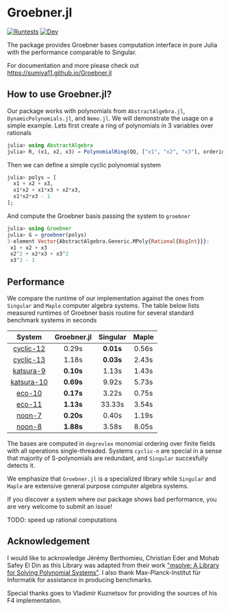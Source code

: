 # Groebner.jl

[![Runtests](https://github.com/sumiya11/Groebner.jl/actions/workflows/Runtests.yml/badge.svg)](https://github.com/sumiya11/Groebner.jl/actions/workflows/Runtests.yml)
[![Dev](https://img.shields.io/badge/docs-dev-blue.svg)](https://sumiya11.github.io/Groebner.jl)


The package provides Groebner bases computation interface in pure Julia with the performance comparable to Singular.

For documentation and more please check out https://sumiya11.github.io/Groebner.jl

## How to use Groebner.jl?

Our package works with polynomials from `AbstractAlgebra.jl`, `DynamicPolynomials.jl`, and `Nemo.jl`. We will demonstrate the usage on a simple example. Lets first create a ring of polynomials in 3 variables over rationals

```julia
julia> using AbstractAlgebra
julia> R, (x1, x2, x3) = PolynomialRing(QQ, ["x1", "x2", "x3"], ordering=:degrevlex);
```

Then we can define a simple cyclic polynomial system

```julia
julia> polys = [
  x1 + x2 + x3,
  x1*x2 + x1*x3 + x2*x3,
  x1*x2*x3 - 1
];
```

And compute the Groebner basis passing the system to `groebner`


```julia
julia> using Groebner
julia> G = groebner(polys)
3-element Vector{AbstractAlgebra.Generic.MPoly{Rational{BigInt}}}:
 x1 + x2 + x3
 x2^2 + x2*x3 + x3^2
 x3^3 - 1
```

## Performance

We compare the runtime of our implementation against the ones from `Singular` and `Maple` computer algebra systems. The table below lists measured runtimes of Groebner basis routine for several standard benchmark systems in seconds

|   System    |  Groebner.jl    | Singular | Maple |
| :---:       | :---: | :----: |  :---:   |
| [cyclic-12](https://github.com/sumiya11/Groebner.jl/tree/master/benchmark/data/cyclic12.txt)   | 0.29s  | **0.01s**    | 0.56s |
| [cyclic-13](https://github.com/sumiya11/Groebner.jl/tree/master/benchmark/data/cyclic13.txt)   |  1.18s  | **0.03s**    | 2.43s |
| [katsura-9](https://github.com/sumiya11/Groebner.jl/tree/master/benchmark/data/katsura9.txt)    | **0.10s**  | 1.13s    | 1.43s |
| [katsura-10](https://github.com/sumiya11/Groebner.jl/tree/master/benchmark/data/katsura10.txt)  |  **0.69s**  | 9.92s   | 5.73s |
| [eco-10](https://github.com/sumiya11/Groebner.jl/tree/master/benchmark/data/eco10.txt)   |  **0.17s**  | 3.22s   | 0.75s |
| [eco-11](https://github.com/sumiya11/Groebner.jl/tree/master/benchmark/data/eco11.txt)   | **1.13s**  | 33.33s   | 3.54s |
| [noon-7](https://github.com/sumiya11/Groebner.jl/tree/master/benchmark/data/noon7.txt)      |  **0.20s**  | 0.40s    | 1.19s|
| [noon-8](https://github.com/sumiya11/Groebner.jl/tree/master/benchmark/data/noon8.txt)      |  **1.88s**  | 3.58s    | 8.05s |

The bases are computed in `degrevlex` monomial ordering over finite fields with all operations single-threaded. Systems `cyclic-n` are special in a sense that majority of S-polynomials are redundant, and `Singular` succesfully detects it.

We emphasize that `Groebner.jl` is a specialized library while `Singular`
and `Maple` are extensive general purpose computer algebra systems.

If you discover a system where our package shows bad performance, you are very welcome to submit an issue!  

TODO: speed up rational computations

## Acknowledgement

I would like to acknowledge Jérémy Berthomieu, Christian Eder and Mohab Safey El Din as this Library was adapted from their work ["msolve: A Library for Solving Polynomial Systems"](https://arxiv.org/abs/2104.03572). I also thank Max-Planck-Institut für Informatik for assistance in producing benchmarks.

Special thanks goes to Vladimir Kuznetsov for providing the sources of his F4 implementation.
